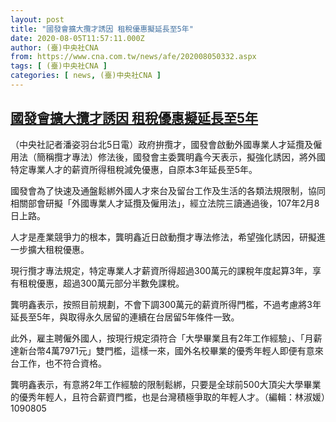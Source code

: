 ```yaml
---
layout: post
title: "國發會擴大攬才誘因 租稅優惠擬延長至5年"
date: 2020-08-05T11:57:11.000Z
author: (臺)中央社CNA
from: https://www.cna.com.tw/news/afe/202008050332.aspx
tags: [ (臺)中央社CNA ]
categories: [ news, (臺)中央社CNA ]
---
```

<!--1596628631000-->
[國發會擴大攬才誘因 租稅優惠擬延長至5年](https://www.cna.com.tw/news/afe/202008050332.aspx)
------

<div>
<div></div><div class="paragraph"><p>（中央社記者潘姿羽台北5日電）政府拚攬才，國發會啟動外國專業人才延攬及僱用法（簡稱攬才專法）修法後，國發會主委龔明鑫今天表示，擬強化誘因，將外國特定專業人才的薪資所得租稅減免優惠，自原本3年延長至5年。</p><p>國發會為了快速及通盤鬆綁外國人才來台及留台工作及生活的各類法規限制，協同相關部會研擬「外國專業人才延攬及僱用法」，經立法院三讀通過後，107年2月8日上路。</p><p>人才是產業競爭力的根本，龔明鑫近日啟動攬才專法修法，希望強化誘因，研擬進一步擴大租稅優惠。</p><p>現行攬才專法規定，特定專業人才薪資所得超過300萬元的課稅年度起算3年，享有租稅優惠，超過300萬元部分半數免課稅。</p><p>龔明鑫表示，按照目前規劃，不會下調300萬元的薪資所得門檻，不過考慮將3年延長至5年，與取得永久居留的連續在台居留5年條件一致。</p><p>此外，雇主聘僱外國人，按現行規定須符合「大學畢業且有2年工作經驗」、「月薪達新台幣4萬7971元」雙門檻，這樣一來，國外名校畢業的優秀年輕人即便有意來台工作，也不符合資格。</p><p>龔明鑫表示，有意將2年工作經驗的限制鬆綁，只要是全球前500大頂尖大學畢業的優秀年輕人，且符合薪資門檻，也是台灣積極爭取的年輕人才。（編輯：林淑媛）1090805</p></div>
</div>
